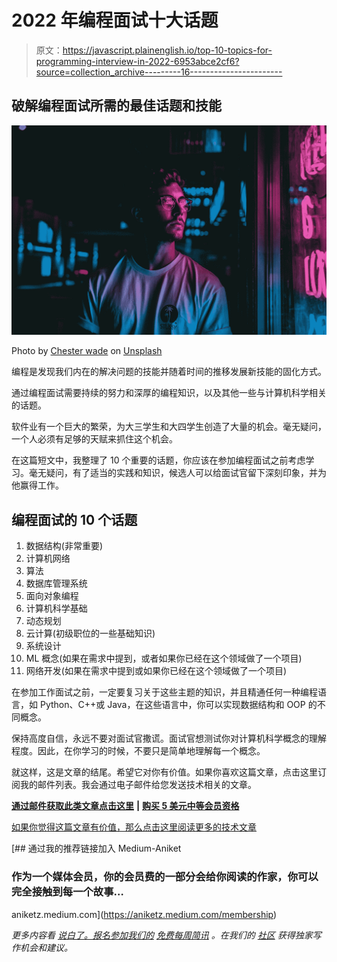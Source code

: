# 2022 年编程面试十大话题

> 原文：<https://javascript.plainenglish.io/top-10-topics-for-programming-interview-in-2022-6953abce2cf6?source=collection_archive---------16----------------------->

## 破解编程面试所需的最佳话题和技能

![](img/ba1cb678883f898623ada73e5c69ab8a.png)

Photo by [Chester wade](https://unsplash.com/@chesterwade?utm_source=medium&utm_medium=referral) on [Unsplash](https://unsplash.com?utm_source=medium&utm_medium=referral)

编程是发现我们内在的解决问题的技能并随着时间的推移发展新技能的固化方式。

通过编程面试需要持续的努力和深厚的编程知识，以及其他一些与计算机科学相关的话题。

软件业有一个巨大的繁荣，为大三学生和大四学生创造了大量的机会。毫无疑问，一个人必须有足够的天赋来抓住这个机会。

在这篇短文中，我整理了 10 个重要的话题，你应该在参加编程面试之前考虑学习。毫无疑问，有了适当的实践和知识，候选人可以给面试官留下深刻印象，并为他赢得工作。

## 编程面试的 10 个话题

1.  数据结构(非常重要)
2.  计算机网络
3.  算法
4.  数据库管理系统
5.  面向对象编程
6.  计算机科学基础
7.  动态规划
8.  云计算(初级职位的一些基础知识)
9.  系统设计
10.  ML 概念(如果在需求中提到，或者如果你已经在这个领域做了一个项目)
11.  网络开发(如果在需求中提到或如果你已经在这个领域做了一个项目)

在参加工作面试之前，一定要复习关于这些主题的知识，并且精通任何一种编程语言，如 Python、C++或 Java，在这些语言中，你可以实现数据结构和 OOP 的不同概念。

保持高度自信，永远不要对面试官撒谎。面试官想测试你对计算机科学概念的理解程度。因此，在你学习的时候，不要只是简单地理解每一个概念。

就这样，这是文章的结尾。希望它对你有价值。如果你喜欢这篇文章，点击这里订阅我的邮件列表。我会通过电子邮件给您发送技术相关的文章。

[**通过邮件获取此类文章点击这里**](https://aniketz.medium.com/subscribe) **|** [**购买 5 美元中等会员资格**](https://aniketz.medium.com/membership)

[如果你觉得这篇文章有价值，那么点击这里阅读更多的技术文章](https://aniketz.medium.com/)

[](https://aniketz.medium.com/membership) [## 通过我的推荐链接加入 Medium-Aniket

### 作为一个媒体会员，你的会员费的一部分会给你阅读的作家，你可以完全接触到每一个故事…

aniketz.medium.com](https://aniketz.medium.com/membership) 

*更多内容看* [*说白了。报名参加我们的*](http://plainenglish.io/) [*免费每周简讯*](http://newsletter.plainenglish.io/) *。在我们的* [*社区*](https://discord.gg/GtDtUAvyhW) *获得独家写作机会和建议。*